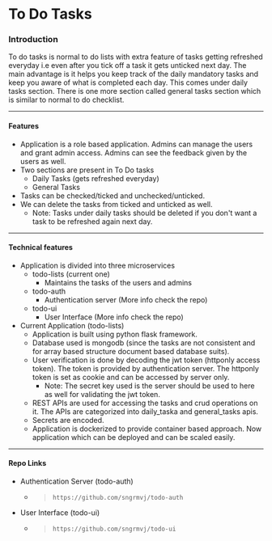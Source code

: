 To Do Tasks
===========


### Introduction
To do tasks is normal to do lists with extra feature of tasks getting refreshed everyday i.e even after you tick off a task it gets unticked next day. The main advantage is it helps you keep track of the daily mandatory tasks and keep you aware of what is completed each day. This comes under daily tasks section. There is one more section called general tasks section which is similar to normal to do checklist. 

---

#### Features
- Application is a role based application. Admins can manage the users and grant admin access. Admins can see the feedback given by the users as well.
- Two sections are present in To Do tasks
    - Daily Tasks (gets refreshed everyday)
    - General Tasks
- Tasks can be checked/ticked and unchecked/unticked.
- We can delete the tasks from ticked and unticked as well.
    - Note: Tasks under daily tasks should be deleted if you don't want a task to be refreshed again next day.

---

#### Technical features
- Application is divided into three microservices
    - todo-lists (current one)
        - Maintains the tasks of the users and admins
    - todo-auth
        - Authentication server (More info check the repo)
    - todo-ui
        - User Interface (More info check the repo)
- Current Application (todo-lists)
    - Application is built using python flask framework.
    - Database used is mongodb (since the tasks are not consistent and for array based structure document based database suits).
    - User verification is done by decoding the jwt token (httponly access token). The token is provided by authentication server. The httponly token is set as cookie and can be accessed by server only.
        - Note: The secret key used is the server should be used to here as well for validating the jwt token.
    - REST APIs are used for accessing the tasks and crud operations on it. The APIs are categorized into daily_taska and general_tasks apis.
    - Secrets are encoded.
    - Application is dockerized to provide container based approach. Now application which can be deployed and can be scaled easily.

---

#### Repo Links
- Authentication Server (todo-auth)
    - > `https://github.com/sngrmvj/todo-auth`
- User Interface (todo-ui)
    - > `https://github.com/sngrmvj/todo-ui`
